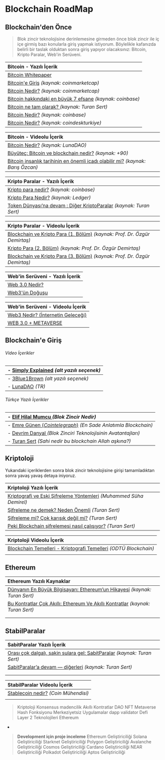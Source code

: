 # Blockchain RoadMap
## Blockchain'den Önce 
> Blok zincir teknolojisine derinlemesine girmeden önce blok zincir ile iç içe girmiş bazı konularla giriş yapmak istiyorum. Böylelikle kafanızda belirli bir taslak olduktan sonra giriş yapıyor olacaksınız: Bitcoin, Kripto Paralar, Web'in Serüveni.


|Bitcoin - Yazılı İçerik |
| :------------ |
| [Bitcoin Whitepaper](https://bitcoin.org/files/bitcoin-paper/bitcoin_tr.pdf "Bitcoin Whitepaper")  |
| [Bitcoin'e Giriş](http://https://coinmarketcap.com/alexandria/tr/article/an-intro-to-bitcoin "Bitcoin'e Giriş") *(kaynak: coinmarketcap)*  |
|[Bitcoin Nedir?](http://https://coinmarketcap.com/alexandria/tr/article/what-is-bitcoin "Bitcoin Nedir?") *(kaynak: coinmarketcap)*|
|[Bitcoin hakkındaki en büyük 7 efsane](http://https://www.coinbase.com/tr/learn/crypto-basics/7-biggest-bitcoin-myths "Bitcoin hakkındaki en büyük 7 efsane") *(kaynak: coinbase)* |
|[Bitcoin ne tam olarak? ](http:/https://medium.com/turansert/bitcoin-ne-tam-olarak-ca9f376a2ece/ "Turan Sert") *(kaynak: Turan Sert)*  |
|[Bitcoin Nedir?](http://https://www.coinbase.com/tr/learn/crypto-basics/what-is-bitcoin "Bitcoin Nedir?") *(kaynak: coinbase)* |
|[Bitcoin Nedir?](http://https://www.coindeskturkiye.com/ogren/bitcoin-nedir-3029 "Bitcoin nedir?") *(kaynak: coindeskturkiye)* |

|Bitcoin - Videolu İçerik |
| :------------ |
| [Bitcoin Nedir?](http://https://www.youtube.com/watch?v=r9OVSxetAt4&list=PL3yNFeGGjtoAUUqxylK-9CmrHi-pPu9Dj&index=2 "Bitcoin Nedir?") *(kaynak: LunaDAO)*  |
| [Büyüteç: Bitcoin ve blockchain nedir?](http:/https://www.youtube.com/watch?v=3tKpB7jwwHE/ "Büyüteç: Bitcoin ve blockchain nedir?") *(kaynak: +90)*  |
| [Bitcoin insanlık tarihinin en önemli icadı olabilir mi?](http://https://www.youtube.com/watch?v=ENwtC8LgPcw "Bitcoin insanlık tarihinin en önemli icadı olabilir mi?") *(kaynak: Barış Özcan)*  |



|Kripto Paralar - Yazılı İçerik |
| :------------ |
| [Kripto para nedir?](http://https://www.coinbase.com/tr/learn/crypto-basics/what-is-cryptocurrency "Kripto para nedir?")  *(kaynak: coinbase)* |
|  [Kripto Para Nedir?](http://https://www.ledger.com/tr/academy/basic-basics/about-crypto/kripto-para-nedir "Kripto Para Nedir?") *(kaynak: Ledger)*  |
| [Token Dünyası’na devam : Diğer KriptoParalar](http://https://medium.com/turansert/token-d%C3%BCnyas%C4%B1na-devam-di%C4%9Fer-kriptoparalar-litecoin-monero-dash-zcash-791eab781981 "Token Dünyası’na devam. Diğer KriptoParalar") *(kaynak: Turan Sert)* |

|Kripto Paralar - Videolu İçerik |
| :------------ |
|  [Blockchain ve Kripto Para (1. Bölüm)](https://www.youtube.com/watch?v=6WtvWzroZt4http:// " Blockchain ve Kripto Para (1. Bölüm)") *(kaynak: Prof. Dr. Özgür Demirtaş)*  |
| [Kripto Para (2. Bölüm)](https://www.youtube.com/watch?v=do60sNXiygAhttp:// "Kripto Para (2. Bölüm)") *(kaynak: Prof. Dr. Özgür Demirtaş)*  |
|[Blockchain ve Kripto Para (3. Bölüm)](https://www.youtube.com/watch?v=0K0kzTDZSwM "Blockchain ve Kripto Para (3. Bölüm)") *(kaynak: Prof. Dr. Özgür Demirtaş)*  |



|Web'in Serüveni - Yazılı İçerik |
| :------------ |
| [Web 3.0 Nedir?](http://https://coinmarketcap.com/alexandria/tr/article/what-is-web-3-0 "Web 3.0 Nedir?")   |
|  [Web3'ün Doğuşu](https://medium.com/blockchainist-center/web3ün-tarihçesi-iv-web3-ün-doğuşu-306baf434221http:// "Web3'ün Doğuşu") |

|Web'in Serüveni - Videolu İçerik |
| :------------ |
|  [Web3 Nedir? (İnternetin Geleceği)](http://https://www.youtube.com/watch?v=M_4leGOVV2c "Web3 Nedir? (İnternetin Geleceği)")|
|  [WEB 3.0 + METAVERSE](http:/https://www.youtube.com/watch?v=YuIQQ6Ce08Y/ "WEB 3.0 + METAVERSE") |


## Blockchain'e Giriş
###### Video İçerikler

| - [Simply Explained](http://https://www.youtube.com/watch?v=SSo_EIwHSd4 "Simply Explained") *(alt yazılı seçenek)* 
| :- |
| - [3Blue1Brown](http://https://www.youtube.com/watch?v=bBC-nXj3Ng4 "3Blue1Brown") *(alt yazılı seçenek)*  | 
| - [LunaDAO](http://https://www.youtube.com/watch?v=Cgoo-DbE6fQ&list=PL3yNFeGGjtoAUUqxylK-9CmrHi-pPu9Dj&index=1 "Blok zincir Nedir?") *(TR)*  |


###### Türkçe Yazılı İçerikler
| - [Elif Hilal Mumcu ](http://https://medium.com/chainlink-community/blockchain-nedir-4be5c37a7265 "Elif Hilal Mumcu") *(Blok Zincir Nedir)* |
| :------------ |
| - [Emre Günen (*Cointelegraph*)](https://tr.cointelegraph.com/news/a-simple-explanation-of-what-is-blockchain-and-how-its-workshttp:// "Emre Günen (*Cointelegraph*)") *(En Sade Anlatımla Blockchain)* |
| - [Devrim Danyal ](http://https://devrimdanyal.medium.com/blockchain-ve-dağıtılmış-defter-teknolojilerinin-temel-avantajları-6490828bb18a "Devrim Danyal") *(Blok Zinciri Teknolojisinin Avatantajları)*  |
| - [Turan Sert](http:/https://medium.com/turansert/sahi-nedir-bu-blockchain-allah-a%C5%9Fk%C4%B1na-812a39ff5b9e/ "Turan Sert") *(Sahi nedir bu blockchain Allah aşkına?)*  |


## Kriptoloji

Yukarıdaki içeriklerden sonra blok zincir teknolojisine girişi tamamladıktan sonra yavaş yavaş detaya iniyoruz. 

| Kriptoloji Yazılı İçerik  |
| :------------ |
| [Kriptografi ve Eski Şifreleme Yöntemleri](http://https://medium.com/msuhademirel/kriptografi-ve-eski-%C5%9Fifreleme-y%C3%B6ntemleri-ancient-cryptography-techniques-e64311de1629 "Kriptografi ve Eski Şifreleme Yöntemleri") *(Muhammed Süha Demirel)*  |
| [Şifreleme ne demek? Neden Önemli](http://https://medium.com/turansert/%C5%9Fifreleme-ne-demek-neden-%C3%B6nemli-c79aa8e83e9f "Şifreleme ne demek? Neden Önemli") *(Turan Sert)*  |
| [Şifreleme mi? Çok karışık değil mi?](http:/https://medium.com/turansert/%C5%9Fifreleme-mi-%C3%A7ok-kar%C4%B1%C5%9F%C4%B1k-de%C4%9Fil-mi-71c474807e7e/ "Şifreleme mi? Çok karışık değil mi?")  *(Turan Sert)*  |
| [Peki Blockchain şifrelemesi nasıl çalışıyor?](http://https://medium.com/turansert/peki-blockhain-%C5%9Fifrelemesi-nas%C4%B1l-%C3%A7al%C4%B1%C5%9F%C4%B1yor-276ac563d695 "Peki Blockchain şifrelemesi nasıl çalışıyor?") *(Turan Sert)* |

| Kriptoloji Videolu İçerik  |
| :------------ |
| [Blockchain Temelleri - Kriptografi Temelleri](https://www.youtube.com/watch?v=AUS4O2S-s7o "Blockchain Temelleri - Kriptografi Temelleri") *(ODTÜ Blockchain)* |
|   |

## Ethereum 

| Ethereum Yazılı Kaynaklar   |
| :------------ |
| [Dünyanın En Büyük Bilgisayarı: Ethereum’un Hikayesi](https://medium.com/t%C3%BCrkiye/d%C3%BCnyan%C4%B1n-en-b%C3%BCy%C3%BCk-bilgisayar%C4%B1-ethereumun-hikayesi-8c08a416b7bhttp:// "Dünyanın En Büyük Bilgisayarı: Ethereum’un Hikayesi") *(kaynak: Turan Sert)* |
| [Bu Kontratlar Çok Akıllı: Ethereum Ve Akıllı Kontratlar](https://medium.com/t%C3%BCrkiye/bu-kontratlar-%C3%A7ok-ak%C4%B1ll%C4%B1-ethereum-ve-ak%C4%B1ll%C4%B1-kontratlar-15525b13a9ecp "Bu Kontratlar Çok Akıllı: Ethereum Ve Akıllı Kontratlar") *(kaynak: Turan Sert)* |
|   |
|   |

## StabilParalar

| SabitParalar Yazılı İçerik  |
| :------------ |
| [Orası çok dalgalı, sakin sulara gel: SabitParalar](http://https://medium.com/turansert/oras%C4%B1-%C3%A7ok-dalgal%C4%B1-sakin-sulara-gel-sabitparalar-9948fcdecdc4 "Orası çok dalgalı, sakin sulara gel: SabitParalar") *(kaynak: Turan Sert)*  |
|  [SabitParalar’a devam — diğerleri](https://medium.com/turansert/sabitparalara-devam-di%C4%9Ferleri-d2c2b08173eb "SabitParalar’a devam — diğerleri") *(kaynak: Turan Sert)* |
|   |
|   |

| StabilParalar Videolu İçerik   |
| :------------ |
| [Stablecoin nedir?](http://https://www.youtube.com/watch?v=uFPHdxy4Cyc "Stablecoin nedir?") *(Coin Mühendisi)*  |
|   |









> Kriptoloji
Konsensus 
madencilik
Akıllı Kontratlar
DAO
NFT
Metaverse
Hash Fonksiyonu
Merkeziyetsiz Uygulamalar dapp
validator
Defi
Layer 2 Teknolojileri
Ethereum


-

>**Development için proje inceleme**
Ethereum Geliştiriciliği
Solana Geliştiriciliği
Starknet Geliştiriciliği
Polygon Geliştiriciliği
Avalanche Geliştiriciliği
Cosmos Geliştiriciliği
Cardano Geliştiriciliği
NEAR Geliştiriciliği
Polkadot Geliştiriciliği
Aptos Geliştiriciliği










